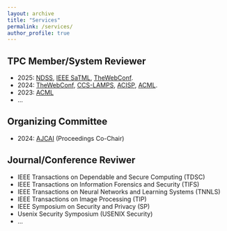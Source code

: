 ```yaml
---
layout: archive
title: "Services"
permalink: /services/
author_profile: true
---
```


## **TPC Member/System Reviewer**
- 2025: [NDSS](https://www.ndss-symposium.org/ndss2025/), [IEEE SaTML](https://satml.org/), [TheWebConf](https://www2025.thewebconf.org/).
- 2024: [TheWebConf](https://www2024.thewebconf.org/), [CCS-LAMPS](https://lamps-ccs.com), [ACISP](https://www.acisp24.com/), [ACML](https://www.acml-conf.org/2024/).
- 2023: [ACML](https://www.acml-conf.org/2023/)
- ...



## **Organizing Committee**
-  2024: [AJCAI](https://ajcai2024.org/) (Proceedings Co-Chair)


## **Journal/Conference Reviwer**
- IEEE Transactions on Dependable and Secure Computing (TDSC)
- IEEE Transactions on Information Forensics and Security (TIFS)
- IEEE Transactions on Neural Networks and Learning Systems (TNNLS)
- IEEE Transactions on Image Processing (TIP)
- IEEE Symposium on Security and Privacy (SP)
- Usenix Security Symposium (USENIX Security)
- ...
